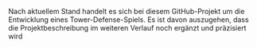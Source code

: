Nach aktuellem Stand handelt es sich bei diesem GitHub-Projekt um die Entwicklung eines Tower-Defense-Spiels. 
Es ist davon auszugehen, dass die Projektbeschreibung im weiteren Verlauf noch ergänzt und präzisiert wird
